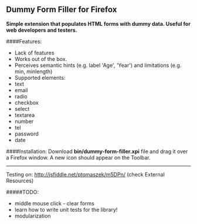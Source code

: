 Dummy Form Filler for Firefox
------

**Simple extension that populates HTML forms with dummy data. 
Useful for web developers and testers.**

####Features:
- Lack of features
- Works out of the box.
- Perceives semantic hints (e.g. label 'Age', 'Year') and limitations (e.g. min, minlength)
- Supported elements:
 - text
 - email
 - radio
 - checkbox
 - select
 - textarea
 - number
 - tel
 - password
 - date
 
####Installation:
Download **bin/dummy-form-filler.xpi** file and drag it over a Firefox window. A new icon should appear on the Toolbar.
 
---

Testing on: http://jsfiddle.net/ptomaszek/m5DPn/ (check External Resources)

#####TODO:
- middle mouse click - clear forms
- learn how to write unit tests for the library!
- modularization
